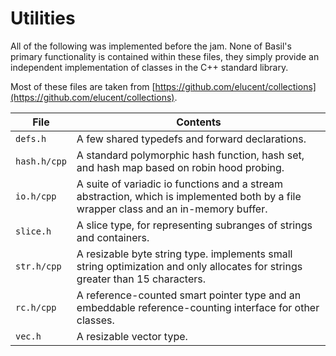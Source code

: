 # Utilities

All of the following was implemented before the jam. None of Basil's
primary functionality is contained within these files, they simply
provide an independent implementation of classes in the C++ standard
library.

Most of these files are taken from [https://github.com/elucent/collections](https://github.com/elucent/collections).

| File | Contents |
|---|---|
| `defs.h` | A few shared typedefs and forward declarations. | 
| `hash.h/cpp` | A standard polymorphic hash function, hash set, and hash map based on robin hood probing. |
| `io.h/cpp` | A suite of variadic io functions and a stream abstraction, which is implemented both by a file wrapper class and an in-memory buffer. |
| `slice.h` | A slice type, for representing subranges of strings and containers. |
| `str.h/cpp` | A resizable byte string type. implements small string optimization and only allocates for strings greater than 15 characters. |
| `rc.h/cpp` | A reference-counted smart pointer type and an embeddable  reference-counting interface for other classes. |
| `vec.h` | A resizable vector type. |